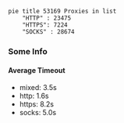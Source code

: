 
```mermaid
pie title 53169 Proxies in list
    "HTTP" : 23475
    "HTTPS": 7224
    "SOCKS" : 28674
```

### Some Info
#### Average Timeout

- mixed: 3.5s
- http: 1.6s
- https: 8.2s
- socks: 5.0s